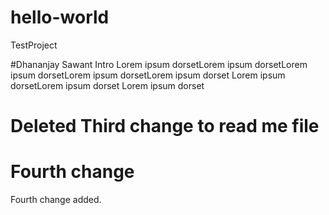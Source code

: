 # hello-world
TestProject

#Dhananjay Sawant Intro
Lorem ipsum dorsetLorem ipsum dorsetLorem ipsum dorsetLorem ipsum dorsetLorem ipsum dorset
Lorem ipsum dorsetLorem ipsum dorset
Lorem ipsum dorset

# Deleted Third change to read me file

# Fourth change
Fourth change added.